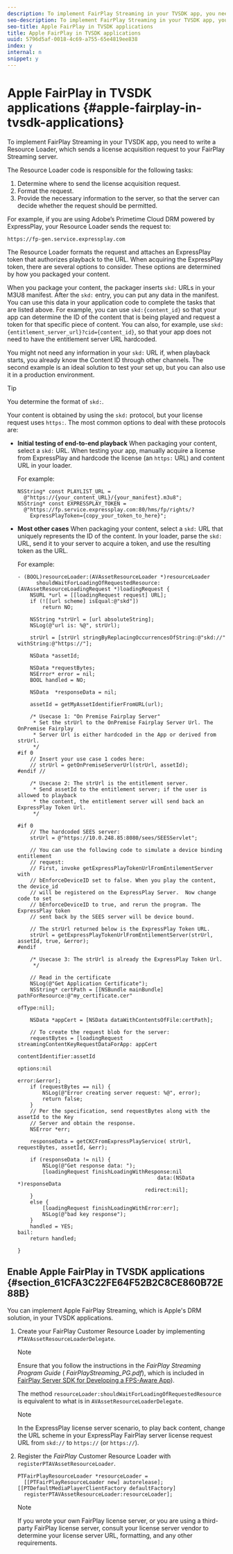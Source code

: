 ```yaml
---
description: To implement FairPlay Streaming in your TVSDK app, you need to write a Resource Loader, which sends a license acquisition request to your FairPlay Streaming server.
seo-description: To implement FairPlay Streaming in your TVSDK app, you need to write a Resource Loader, which sends a license acquisition request to your FairPlay Streaming server.
seo-title: Apple FairPlay in TVSDK applications
title: Apple FairPlay in TVSDK applications
uuid: 5796d5af-0018-4c69-a755-65e4819ee838
index: y
internal: n
snippet: y
---
```


# Apple FairPlay in TVSDK applications {#apple-fairplay-in-tvsdk-applications}

To implement FairPlay Streaming in your TVSDK app, you need to write a Resource Loader, which sends a license acquisition request to your FairPlay Streaming server.

The Resource Loader code is responsible for the following tasks:

1. Determine where to send the license acquisition request. 
1. Format the request. 
1. Provide the necessary information to the server, so that the server can decide whether the request should be permitted.

For example, if you are using Adobe’s Primetime Cloud DRM powered by ExpressPlay, your Resource Loader sends the request to: 

```
https://fp-gen.service.expressplay.com
```

The Resource Loader formats the request and attaches an ExpressPlay token that authorizes playback to the URL. When acquiring the ExpressPlay token, there are several options to consider. These options are determined by how you packaged your content.

When you package your content, the packager inserts `skd:` URLs in your M3U8 manifest. After the `skd:` entry, you can put any data in the manifest. You can use this data in your application code to complete the tasks that are listed above. For example, you can use `skd:{content_id}` so that your app can determine the ID of the content that is being played and request a token for that specific piece of content. You can also, for example, use `skd:{entitlement_server_url}?cid={content_id}`, so that your app does not need to have the entitlement server URL hardcoded.

You might not need any information in your `skd:` URL if, when playback starts, you already know the Content ID through other channels. The second example is an ideal solution to test your set up, but you can also use it in a production environment.

>[!TIP]
>
>You determine the format of `skd:`.

Your content is obtained by using the `skd:` protocol, but your license request uses `https:`. The most common options to deal with these protocols are:

* **Initial testing of end-to-end playback** When packaging your content, select a `skd:` URL. When testing your app, manually acquire a license from ExpressPlay and hardcode the license (an `https:` URL) and content URL in your loader.

  For example: 

  ```
  NSString* const PLAYLIST_URL =  
    @"https://{your_content_URL}/{your_manifest}.m3u8"; 
  NSString* const EXPRESSPLAY_TOKEN =  
    @"https://fp.service.expressplay.com:80/hms/fp/rights/? 
      ExpressPlayToken={copy_your_token_to_here}";
  ```

* **Most other cases** When packaging your content, select a `skd:` URL that uniquely represents the ID of the content. In your loader, parse the `skd:` URL, send it to your server to acquire a token, and use the resulting token as the URL.

  For example: 

  ```
  - (BOOL)resourceLoader:(AVAssetResourceLoader *)resourceLoader  
        shouldWaitForLoadingOfRequestedResource:(AVAssetResourceLoadingRequest *)loadingRequest { 
      NSURL *url = [[loadingRequest request] URL]; 
      if (![[url scheme] isEqual:@"skd"]) 
          return NO; 
       
      NSString *strUrl = [url absoluteString]; 
      NSLog(@"url is: %@", strUrl); 
       
      strUrl = [strUrl stringByReplacingOccurrencesOfString:@"skd://" withString:@"https://"]; 
       
      NSData *assetId; 
       
      NSData *requestBytes; 
      NSError* error = nil; 
      BOOL handled = NO; 
       
      NSData  *responseData = nil; 
       
      assetId = getMyAssetIdentifierFromURL(url); 
       
      /* Usecase 1: "On Premise Fairplay Server" 
       * Set the strUrl to the OnPremise Fairplay Server Url. The OnPremise Fairplay  
       * Server Url is either hardcoded in the App or derived from strUrl. 
       */ 
  #if 0  
      // Insert your use case 1 codes here: 
      // strUrl = getOnPremiseServerUrl(strUrl, assetId); 
  #endif // 
       
      /* Usecase 2: The strUrl is the entitlement server. 
       * Send assetId to the entitlement server; if the user is allowed to playback  
       * the content, the entitlement server will send back an ExpressPlay Token Url. 
       */ 
       
  #if 0 
      // The hardcoded SEES server: 
      strUrl = @"https://10.0.248.85:8080/sees/SEESServlet"; 
   
      // You can use the following code to simulate a device binding entitlement  
      // request:  
      // First, invoke getExpressPlayTokenUrlFromEntilementServer with  
      // bEnforceDeviceID set to false. When you play the content, the device_id  
      // will be registered on the ExpressPlay Server.  Now change code to set  
      // bEnforceDeviceID to true, and rerun the program. The ExpressPlay token  
      // sent back by the SEES server will be device bound. 
       
      // The strUrl returned below is the ExpressPlay Token URL. 
      strUrl = getExpressPlayTokenUrlFromEntilementServer(strUrl, assetId, true, &error); 
  #endif 
   
      /* Usecase 3: The strUrl is already the ExpressPlay Token Url. 
       */ 
       
      // Read in the certificate 
      NSLog(@"Get Application Certificate"); 
      NSString* certPath = [[NSBundle mainBundle] pathForResource:@"my_certificate.cer"  
                                                           ofType:nil]; 
       
      NSData *appCert = [NSData dataWithContentsOfFile:certPath]; 
       
      // To create the request blob for the server: 
      requestBytes = [loadingRequest streamingContentKeyRequestDataForApp: appCert 
                                                        contentIdentifier:assetId  
                                                                  options:nil  
                                                                    error:&error]; 
      if (requestBytes == nil) { 
          NSLog(@"Error creating server request: %@", error); 
          return false; 
      } 
      // Per the specification, send requestBytes along with the assetId to the Key 
      // Server and obtain the response. 
      NSError *err; 
       
      responseData = getCKCFromExpressPlayService( strUrl, requestBytes, assetId, &err); 
       
      if (responseData != nil) { 
          NSLog(@"Get response data: "); 
          [loadingRequest finishLoadingWithResponse:nil  
                                               data:(NSData *)responseData 
                                           redirect:nil]; 
      } 
      else { 
          [loadingRequest finishLoadingWithError:err]; 
          NSLog(@"bad key response"); 
      } 
      handled = YES; 
  bail: 
      return handled; 
       
  }
  ```

## Enable Apple FairPlay in TVSDK applications {#section_61CFA3C22FE64F52B2C8CE860B72E88B}

You can implement Apple FairPlay Streaming, which is Apple's DRM solution, in your TVSDK applications.

1. Create your FairPlay Customer Resource Loader by implementing `PTAVAssetResourceLoaderDelegate`.

      >[!NOTE]
   >
   >Ensure that you follow the instructions in the *FairPlay Streaming Program Guide* ( *FairPlayStreaming_PG.pdf*), which is included in [FairPlay Server SDK for Developing a FPS-Aware App](https://developer.apple.com/services-account/download?path=/Developer_Tools/FairPlay_Streaming_SDK/FairPlay_Streaming_Server_SDK.zip)).

   The method `resourceLoader:shouldWaitForLoadingOfRequestedResource` is equivalent to what is in `AVAssetResourceLoaderDelegate`. 

   >[!NOTE]
   >
   >In the ExpressPlay license server scenario, to play back content, change the URL scheme in your ExpressPlay FairPlay server license request URL from `skd://` to `https://` (or `https://`).

1. Register the *FairPlay* Customer Resource Loader with `registerPTAVAssetResourceLoader`. 

   ```
   PTFairPlayResourceLoader *resourceLoader =  
     [[PTFairPlayResourceLoader new] autorelease];  
   [[PTDefaultMediaPlayerClientFactory defaultFactory]  
     registerPTAVAssetResourceLoader:resourceLoader];
   ```

   >[!NOTE]
   >
   >If you wrote your own FairPlay license server, or you are using a third-party FairPlay license server, consult your license server vendor to determine your license server URL, formatting, and any other requirements.